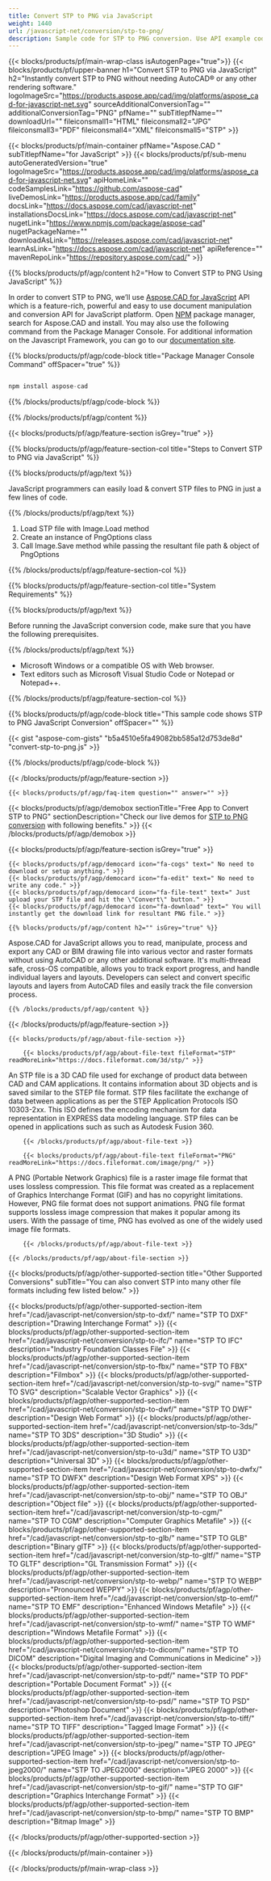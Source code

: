 ```yaml
---
title: Convert STP to PNG via JavaScript
weight: 1440
url: /javascript-net/conversion/stp-to-png/ 
description: Sample code for STP to PNG conversion. Use API example code for batch STP files to PNG conversion.
---
```


{{< blocks/products/pf/main-wrap-class isAutogenPage="true">}}
{{< blocks/products/pf/upper-banner h1="Convert STP to PNG via JavaScript" h2="Instantly convert STP to PNG without needing AutoCAD® or any other rendering software." logoImageSrc="https://products.aspose.app/cad/img/platforms/aspose_cad-for-javascript-net.svg" sourceAdditionalConversionTag="" additionalConversionTag="PNG" pfName="" subTitlepfName="" downloadUrl="" fileiconsmall1="HTML" fileiconsmall2="JPG" fileiconsmall3="PDF" fileiconsmall4="XML" fileiconsmall5="STP" >}}

{{< blocks/products/pf/main-container pfName="Aspose.CAD " subTitlepfName="for JavaScript" >}}
{{< blocks/products/pf/sub-menu autoGeneratedVersion="true" logoImageSrc="https://products.aspose.app/cad/img/platforms/aspose_cad-for-javascript-net.svg" apiHomeLink="" codeSamplesLink="https://github.com/aspose-cad" liveDemosLink="https://products.aspose.app/cad/family" docsLink="https://docs.aspose.com/cad/javascript-net" installationsDocsLink="https://docs.aspose.com/cad/javascript-net" nugetLink="https://www.npmjs.com/package/aspose-cad" nugetPackageName="" downloadAsLink="https://releases.aspose.com/cad/javascript-net" learnAsLink="https://docs.aspose.com/cad/javascript-net" apiReference="" mavenRepoLink="https://repository.aspose.com/cad/" >}}

{{% blocks/products/pf/agp/content h2="How to Convert STP to PNG Using JavaScript" %}}

 In order to convert STP to PNG, we’ll use [Aspose.CAD for JavaScript](https://products.aspose.com/cad/javascript-net) API which is a feature-rich, powerful and easy to use document manipulation and conversion API for JavaScript platform. Open [NPM](https://www.npmjs.com/package/aspose-cad) package manager, search for Aspose.CAD and install. You may also use the following command from the Package Manager Console. For additional information on the Javascript Framework, you can go to our [documentation site](https://docs.aspose.com/cad/javascript-net/showcases/).

{{% blocks/products/pf/agp/code-block title="Package Manager Console Command" offSpacer="true" %}}

```js

npm install aspose-cad

```

{{% /blocks/products/pf/agp/code-block %}}

{{% /blocks/products/pf/agp/content %}}

{{< blocks/products/pf/agp/feature-section isGrey="true" >}}

{{% blocks/products/pf/agp/feature-section-col title="Steps to Convert STP to PNG via JavaScript" %}}

{{% blocks/products/pf/agp/text %}}

JavaScript programmers can easily load & convert STP files to PNG in just a few lines of code.

{{% /blocks/products/pf/agp/text %}}

1.  Load STP file with Image.Load method
1.  Create an instance of PngOptions class
1.  Call Image.Save method while passing the resultant file path & object of PngOptions

{{% /blocks/products/pf/agp/feature-section-col %}}

{{% blocks/products/pf/agp/feature-section-col title="System Requirements" %}}

{{% blocks/products/pf/agp/text %}}

 Before running the JavaScript conversion code, make sure that you have the following prerequisites.

{{% /blocks/products/pf/agp/text %}}

-  Microsoft Windows or a compatible OS with Web browser.
-  Text editors such as Microsoft Visual Studio Code or Notepad or Notepad++.

{{% /blocks/products/pf/agp/feature-section-col %}}

{{% blocks/products/pf/agp/code-block title="This sample code shows STP to PNG JavaScript Conversion" offSpacer="" %}}

{{< gist "aspose-com-gists" "b5a4510e5fa49082bb585a12d753de8d" "convert-stp-to-png.js" >}}

{{% /blocks/products/pf/agp/code-block %}}

{{< /blocks/products/pf/agp/feature-section >}}

    {{< blocks/products/pf/agp/faq-item question="" answer="" >}}

<!-- aboutfile Starts -->

{{< blocks/products/pf/agp/demobox sectionTitle="Free App to Convert STP to PNG" sectionDescription="Check our live demos for [STP to PNG conversion](https://products.aspose.app/cad/conversion/stp-to-png) with following benefits." >}}
{{< /blocks/products/pf/agp/demobox >}}

{{< blocks/products/pf/agp/feature-section isGrey="true" >}}

    {{< blocks/products/pf/agp/democard icon="fa-cogs" text=" No need to download or setup anything." >}}
    {{< blocks/products/pf/agp/democard icon="fa-edit" text=" No need to write any code." >}}
    {{< blocks/products/pf/agp/democard icon="fa-file-text" text=" Just upload your STP file and hit the \"Convert\" button." >}}
    {{< blocks/products/pf/agp/democard icon="fa-download" text=" You will instantly get the download link for resultant PNG file." >}}

    {{% blocks/products/pf/agp/content h2="" isGrey="true" %}}

Aspose.CAD for JavaScript allows you to read, manipulate, process and export any CAD or BIM drawing file into various vector and raster formats without using AutoCAD or any other additional software. It's multi-thread safe, cross-OS compatible, allows you to track export progress, and handle individual layers and layouts. Developers can select and convert specific layouts and layers from AutoCAD files and easily track the file conversion process.

    {{% /blocks/products/pf/agp/content %}}

{{< /blocks/products/pf/agp/feature-section >}}

    {{< blocks/products/pf/agp/about-file-section >}}

        {{< blocks/products/pf/agp/about-file-text fileFormat="STP" readMoreLink="https://docs.fileformat.com/3d/stp/" >}}
An STP file is a 3D CAD file used for exchange of product data between CAD and CAM applications. It contains information about 3D objects and is saved similar to the STEP file format. STP files facilitate the exchange of data between applications as per the STEP Application Protocols ISO 10303-2xx. This ISO defines the encoding mechanism for data representation in EXPRESS data modeling language. STP files can be opened in applications such as such as Autodesk Fusion 360.

        {{< /blocks/products/pf/agp/about-file-text >}}

        {{< blocks/products/pf/agp/about-file-text fileFormat="PNG" readMoreLink="https://docs.fileformat.com/image/png/" >}}
A PNG (Portable Network Graphics) file is a raster image file format that uses lossless compression. This file format was created as a replacement of Graphics Interchange Format (GIF) and has no copyright limitations. However, PNG file format does not support animations. PNG file format supports lossless image compression that makes it popular among its users. With the passage of time, PNG has evolved as one of the widely used image file formats.

        {{< /blocks/products/pf/agp/about-file-text >}}

    {{< /blocks/products/pf/agp/about-file-section >}}


<!-- aboutfile Ends -->

{{< blocks/products/pf/agp/other-supported-section title="Other Supported Conversions" subTitle="You can also convert STP into many other file formats including few listed below." >}}

{{< blocks/products/pf/agp/other-supported-section-item href="/cad/javascript-net/conversion/stp-to-dxf/" name="STP TO DXF" description="Drawing Interchange Format" >}}
{{< blocks/products/pf/agp/other-supported-section-item href="/cad/javascript-net/conversion/stp-to-ifc/" name="STP TO IFC" description="Industry Foundation Classes File" >}}
{{< blocks/products/pf/agp/other-supported-section-item href="/cad/javascript-net/conversion/stp-to-fbx/" name="STP TO FBX" description="Filmbox" >}}
{{< blocks/products/pf/agp/other-supported-section-item href="/cad/javascript-net/conversion/stp-to-svg/" name="STP TO SVG" description="Scalable Vector Graphics" >}}
{{< blocks/products/pf/agp/other-supported-section-item href="/cad/javascript-net/conversion/stp-to-dwf/" name="STP TO DWF" description="Design Web Format" >}}
{{< blocks/products/pf/agp/other-supported-section-item href="/cad/javascript-net/conversion/stp-to-3ds/" name="STP TO 3DS" description="3D Studio" >}}
{{< blocks/products/pf/agp/other-supported-section-item href="/cad/javascript-net/conversion/stp-to-u3d/" name="STP TO U3D" description="Universal 3D" >}}
{{< blocks/products/pf/agp/other-supported-section-item href="/cad/javascript-net/conversion/stp-to-dwfx/" name="STP TO DWFX" description="Design Web Format XPS" >}}
{{< blocks/products/pf/agp/other-supported-section-item href="/cad/javascript-net/conversion/stp-to-obj/" name="STP TO OBJ" description="Object file" >}}
{{< blocks/products/pf/agp/other-supported-section-item href="/cad/javascript-net/conversion/stp-to-cgm/" name="STP TO CGM" description="Computer Graphics Metafile" >}}
{{< blocks/products/pf/agp/other-supported-section-item href="/cad/javascript-net/conversion/stp-to-glb/" name="STP TO GLB" description="Binary glTF" >}}
{{< blocks/products/pf/agp/other-supported-section-item href="/cad/javascript-net/conversion/stp-to-gltf/" name="STP TO GLTF" description="GL Transmission Format" >}}
{{< blocks/products/pf/agp/other-supported-section-item href="/cad/javascript-net/conversion/stp-to-webp/" name="STP TO WEBP" description="Pronounced WEPPY" >}}
{{< blocks/products/pf/agp/other-supported-section-item href="/cad/javascript-net/conversion/stp-to-emf/" name="STP TO EMF" description="Enhanced Windows Metafile" >}}
{{< blocks/products/pf/agp/other-supported-section-item href="/cad/javascript-net/conversion/stp-to-wmf/" name="STP TO WMF" description="Windows Metafile Format" >}}
{{< blocks/products/pf/agp/other-supported-section-item href="/cad/javascript-net/conversion/stp-to-dicom/" name="STP TO DICOM" description="Digital Imaging and Communications in Medicine" >}}
{{< blocks/products/pf/agp/other-supported-section-item href="/cad/javascript-net/conversion/stp-to-pdf/" name="STP TO PDF" description="Portable Document Format" >}}
{{< blocks/products/pf/agp/other-supported-section-item href="/cad/javascript-net/conversion/stp-to-psd/" name="STP TO PSD" description="Photoshop Document" >}}
{{< blocks/products/pf/agp/other-supported-section-item href="/cad/javascript-net/conversion/stp-to-tiff/" name="STP TO TIFF" description="Tagged Image Format" >}}
{{< blocks/products/pf/agp/other-supported-section-item href="/cad/javascript-net/conversion/stp-to-jpeg/" name="STP TO JPEG" description="JPEG Image" >}}
{{< blocks/products/pf/agp/other-supported-section-item href="/cad/javascript-net/conversion/stp-to-jpeg2000/" name="STP TO JPEG2000" description="JPEG 2000" >}}
{{< blocks/products/pf/agp/other-supported-section-item href="/cad/javascript-net/conversion/stp-to-gif/" name="STP TO GIF" description="Graphics Interchange Format" >}}
{{< blocks/products/pf/agp/other-supported-section-item href="/cad/javascript-net/conversion/stp-to-bmp/" name="STP TO BMP" description="Bitmap Image" >}}


{{< /blocks/products/pf/agp/other-supported-section >}}

{{< /blocks/products/pf/main-container >}}
    
{{< /blocks/products/pf/main-wrap-class >}}